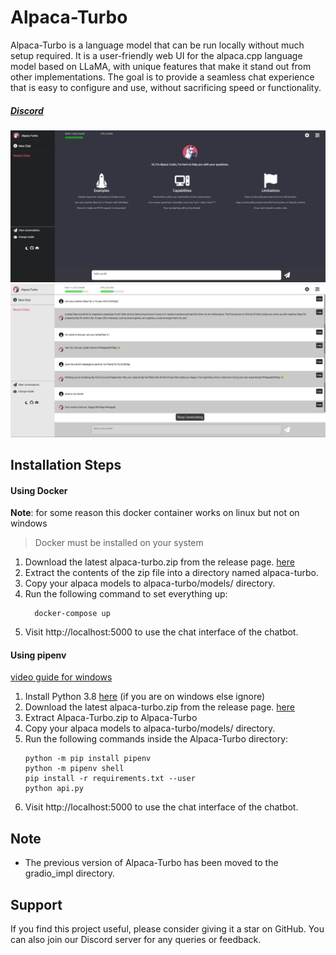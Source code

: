 # Alpaca-Turbo

Alpaca-Turbo is a language model that can be run locally without much setup required. It is a user-friendly web UI for the alpaca.cpp language model based on LLaMA, with unique features that make it stand out from other implementations. The goal is to provide a seamless chat experience that is easy to configure and use, without sacrificing speed or functionality.

##### [Discord](https://discord.gg/pm4JzCBHNn)

![Alpaca-Turbo Screenshot 2](./screenshots/screenshot2.png)
![Alpaca-Turbo Screenshot 1](./screenshots/screenshot1.png)

## Installation Steps

#### Using Docker

**Note**: for some reason this docker container works on linux but not on windows

> Docker must be installed on your system

1. Download the latest alpaca-turbo.zip from the release page. [here](https://github.com/ViperX7/Alpaca-Turbo/releases/)
2. Extract the contents of the zip file into a directory named alpaca-turbo.
3. Copy your alpaca models to alpaca-turbo/models/ directory.
4. Run the following command to set everything up:
   ```
     docker-compose up
   ```
5. Visit http://localhost:5000 to use the chat interface of the chatbot.


#### Using pipenv
[video guide for windows](https://drive.google.com/file/d/1tipagDTSAzbRYIMKNlxpP5xbS8mArbCq/view?usp=sharing)
1. Install Python 3.8 [here](https://www.python.org/ftp/python/3.8.0/python-3.8.0.exe) (if you are on windows else ignore)  
1. Download the latest alpaca-turbo.zip from the release page. [here](https://github.com/ViperX7/Alpaca-Turbo/releases/)
2. Extract Alpaca-Turbo.zip to Alpaca-Turbo
3. Copy your alpaca models to alpaca-turbo/models/ directory.
4. Run the following commands inside the Alpaca-Turbo directory:
    ```
    python -m pip install pipenv
    python -m pipenv shell
    pip install -r requirements.txt --user
    python api.py
    ```
5. Visit http://localhost:5000 to use the chat interface of the chatbot.

## Note

- The previous version of Alpaca-Turbo has been moved to the gradio_impl directory.

## Support

If you find this project useful, please consider giving it a star on GitHub. You can also join our Discord server for any queries or feedback.

